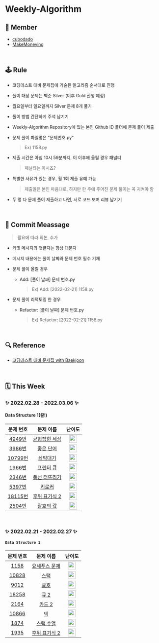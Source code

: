 # Weekly-Algorithm

## 👥 Member

* [cubodado](https://github.com/cubodado)
* [MakeMoneying](https://github.com/Jihyeok11)

<br/>

## 🕹 Rule

* 코딩테스트 대비 문제집에 기술된 알고리즘 순서대로 진행

* 풀이 대상 문제는 백준 Silver (이후 Gold 진행 예정)

* 월요일부터 일요일까지 Silver 문제 8개 풀기

* 풀이 방법 간단하게 주석 남기기

* Weekly-Algorithm Repository에 있는 본인 Github ID 폴더에 문제 풀이 제출

* 문제 풀이 파일명은 "문제번호.py"

  > Ex) 1158.py

* 제출 시간은 아침 10시 59분까지, 이 이후에 올릴 경우 패널티

  > 패널티는 아시죠?

* 특별한 사유가 있는 경우, 월 1회 제출 유예 가능

  > 제출일은 본인 마음대로, 하지만 한 주에 주어진 문제 풀이는 꼭 지켜야 함

* 두 명 다 문제 풀이 제출하고 나면, 서로 코드 보며 리뷰 남기기

<br/>

## 💬 Commit Meassage

> 필요에 따라 의논, 추가

* 커밋 메시지의 첫글자는 항상 대문자

* 메시지 내용에는 풀이 날짜와 문제 번호 필수 기재

* 문제 풀이 올릴 경우

  * Add: [풀이 날짜] 문제 번호.py

    > Ex) Add: [2022-02-21] 1158.py

* 문제 풀이 리팩토링 한 경우

  * Refactor: [풀이 날짜] 문제 번호.py

    > Ex) Refactor: [2022-02-21] 1158.py

<br/>

## 🔍 Reference

* [코딩테스트 대비 문제집 with Baekjoon](https://github.com/tony9402/baekjoon)

<br/>

## 🗓️ This Week

### ✨ 2022.02.28 - 2022.03.06 ✨

#### Data Structure 1(끝!)

|                   문제 번호                    |                       문제 이름                       |                            난이도                            |
| :--------------------------------------------: | :---------------------------------------------------: | :----------------------------------------------------------: |
| [4949번](https://www.acmicpc.net/problem/4949)  |    [균형잡힌 세상](https://www.acmicpc.net/problem/4949)     | <img height="25px" width="25px" src="https://static.solved.ac/tier_small/7.svg"/> |
| [3986번](https://www.acmicpc.net/problem/3986)  |      [좋은 단어](https://www.acmicpc.net/problem/3986)      | <img height="25px" width="25px" src="https://static.solved.ac/tier_small/7.svg"/> |
| [10799번](https://www.acmicpc.net/problem/10799) | [쇠막대기](https://www.acmicpc.net/problem/10799) | <img height="25px" width="25px" src="https://static.solved.ac/tier_small/8.svg"/>  |
| [1966번](https://www.acmicpc.net/problem/1966)  |     [프린터 큐](https://www.acmicpc.net/problem/1966)     | <img height="25px" width="25px" src="https://static.solved.ac/tier_small/8.svg"/> |
| [2346번](https://www.acmicpc.net/problem/2346)  |     [풍선 터뜨리기](https://www.acmicpc.net/problem/2346)      | <img height="25px" width="25px" src="https://static.solved.ac/tier_small/8.svg"/> |
| [5397번](https://www.acmicpc.net/problem/5397)   |   [키로커](https://www.acmicpc.net/problem/5397)   | <img height="25px" width="25px" src="https://static.solved.ac/tier_small/8.svg"/> |
| [18115번](https://www.acmicpc.net/problem/18115)  | [후위 표기식 2](https://www.acmicpc.net/problem/18115) | <img height="25px" width="25px" src="https://static.solved.ac/tier_small/8.svg"/> |
| [2504번](https://www.acmicpc.net/problem/2504)  |     [괄호의 값](https://www.acmicpc.net/problem/2504)     | <img height="25px" width="25px" src="https://static.solved.ac/tier_small/9.svg"/> |

<br/>


### ✨ 2022.02.21 - 2022.02.27 ✨

#### `Data Structure 1`

|                   문제 번호                    |                       문제 이름                       |                            난이도                            |
| :--------------------------------------------: | :---------------------------------------------------: | :----------------------------------------------------------: |
|  [1158](https://www.acmicpc.net/problem/1158)  | [요세푸스 문제](https://www.acmicpc.net/problem/1158) | <img height="25px" width="25px" src="https://static.solved.ac/tier_small/6.svg"/> |
| [10828](https://www.acmicpc.net/problem/10828) |     [스택](https://www.acmicpc.net/problem/10828)     | <img height="25px" width="25px" src="https://static.solved.ac/tier_small/7.svg"/> |
|  [9012](https://www.acmicpc.net/problem/9012)  |     [괄호](https://www.acmicpc.net/problem/9012)      | <img height="25px" width="25px" src="https://static.solved.ac/tier_small/7.svg"/> |
| [18258](https://www.acmicpc.net/problem/18258) |     [큐 2](https://www.acmicpc.net/problem/18258)     | <img height="25px" width="25px" src="https://static.solved.ac/tier_small/7.svg"/> |
|  [2164](https://www.acmicpc.net/problem/2164)  |    [카드 2](https://www.acmicpc.net/problem/2164)     | <img height="25px" width="25px" src="https://static.solved.ac/tier_small/7.svg"/> |
| [10866](https://www.acmicpc.net/problem/10866) |      [덱](https://www.acmicpc.net/problem/10866)      | <img height="25px" width="25px" src="https://static.solved.ac/tier_small/7.svg"/> |
|  [1874](https://www.acmicpc.net/problem/1874)  |   [스택 수열](https://www.acmicpc.net/problem/1874)   | <img height="25px" width="25px" src="https://static.solved.ac/tier_small/8.svg"/> |
|  [1935](https://www.acmicpc.net/problem/1935)  | [후위 표기식 2](https://www.acmicpc.net/problem/1935) | <img height="25px" width="25px" src="https://static.solved.ac/tier_small/8.svg"/> |

<br/>

